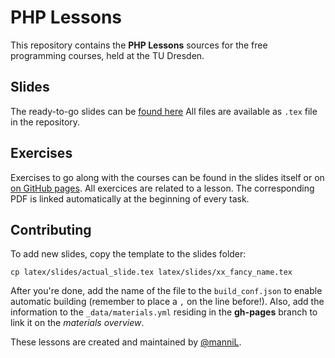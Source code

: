 # PHP Lessons

This repository contains the __PHP Lessons__ sources for the free programming courses, held at the TU Dresden.

## Slides

The ready-to-go slides can be [found here](http://fsr.github.io/php-lessons/materials.html)
All files are available as `.tex` file in the repository.

## Exercises

Exercises to go along with the courses can be found in the slides itself or on [on GitHub pages](http://fsr.github.io/php-lessons/).
All exercices are related to a lesson. The corresponding PDF is linked automatically at the beginning of every task.

## Contributing

To add new slides, copy the template to the slides folder:
```
cp latex/slides/actual_slide.tex latex/slides/xx_fancy_name.tex
```

After you're done, add the name of the file to the `build_conf.json` to enable automatic building (remember to place a `,` on the line before!).
Also, add the information to the `_data/materials.yml` residing in the __gh-pages__ branch to link it on the _materials overview_.



These lessons are created and maintained by [@manniL](https://github.com/manniL).

